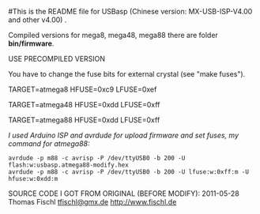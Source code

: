 #This is the README file for USBasp (Chinese version: MX-USB-ISP-V4.00 and other v4.00) .

Compiled versions for mega8, mega48, mega88 there are folder **bin/firmware**.

USE PRECOMPILED VERSION

You have to change the fuse bits for external crystal (see "make fuses").

TARGET=atmega8    HFUSE=0xc9  LFUSE=0xef

TARGET=atmega48   HFUSE=0xdd  LFUSE=0xff

TARGET=atmega88   HFUSE=0xdd  LFUSE=0xff

*I used Arduino ISP and avrdude for upload firmware and set fuses, my command for atmega88:*

```
avrdude -p m88 -c avrisp -P /dev/ttyUSB0 -b 200 -U flash:w:usbasp.atmega88-modify.hex
avrdude -p m88 -c avrisp -P /dev/ttyUSB0 -b 200 -U lfuse:w:0xff:m -U hfuse:w:0xdd:m
```

SOURCE CODE I GOT FROM ORIGINAL (BEFORE MODIFY): 
2011-05-28 Thomas Fischl <tfischl@gmx.de>
http://www.fischl.de
